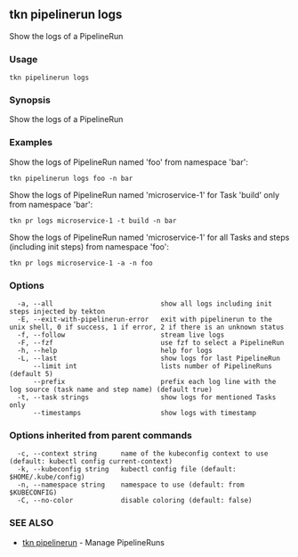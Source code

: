 ## tkn pipelinerun logs

Show the logs of a PipelineRun

### Usage

```
tkn pipelinerun logs
```

### Synopsis

Show the logs of a PipelineRun

### Examples

Show the logs of PipelineRun named 'foo' from namespace 'bar':

    tkn pipelinerun logs foo -n bar

Show the logs of PipelineRun named 'microservice-1' for Task 'build' only from namespace 'bar':

    tkn pr logs microservice-1 -t build -n bar

Show the logs of PipelineRun named 'microservice-1' for all Tasks and steps (including init steps) from namespace 'foo':

    tkn pr logs microservice-1 -a -n foo
   

### Options

```
  -a, --all                           show all logs including init steps injected by tekton
  -E, --exit-with-pipelinerun-error   exit with pipelinerun to the unix shell, 0 if success, 1 if error, 2 if there is an unknown status
  -f, --follow                        stream live logs
  -F, --fzf                           use fzf to select a PipelineRun
  -h, --help                          help for logs
  -L, --last                          show logs for last PipelineRun
      --limit int                     lists number of PipelineRuns (default 5)
      --prefix                        prefix each log line with the log source (task name and step name) (default true)
  -t, --task strings                  show logs for mentioned Tasks only
      --timestamps                    show logs with timestamp
```

### Options inherited from parent commands

```
  -c, --context string      name of the kubeconfig context to use (default: kubectl config current-context)
  -k, --kubeconfig string   kubectl config file (default: $HOME/.kube/config)
  -n, --namespace string    namespace to use (default: from $KUBECONFIG)
  -C, --no-color            disable coloring (default: false)
```

### SEE ALSO

* [tkn pipelinerun](tkn_pipelinerun.md)	 - Manage PipelineRuns

